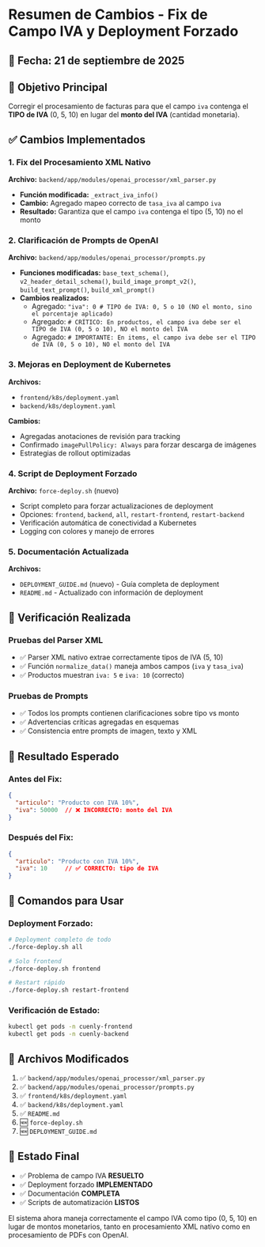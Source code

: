 # Resumen de Cambios - Fix de Campo IVA y Deployment Forzado

## 📅 Fecha: 21 de septiembre de 2025

## 🎯 Objetivo Principal
Corregir el procesamiento de facturas para que el campo `iva` contenga el **TIPO de IVA** (0, 5, 10) en lugar del **monto del IVA** (cantidad monetaria).

## ✅ Cambios Implementados

### 1. **Fix del Procesamiento XML Nativo**
**Archivo:** `backend/app/modules/openai_processor/xml_parser.py`
- **Función modificada:** `_extract_iva_info()`
- **Cambio:** Agregado mapeo correcto de `tasa_iva` al campo `iva`
- **Resultado:** Garantiza que el campo `iva` contenga el tipo (5, 10) no el monto

### 2. **Clarificación de Prompts de OpenAI**
**Archivo:** `backend/app/modules/openai_processor/prompts.py`
- **Funciones modificadas:** `base_text_schema()`, `v2_header_detail_schema()`, `build_image_prompt_v2()`, `build_text_prompt()`, `build_xml_prompt()`
- **Cambios realizados:**
  - Agregado: `"iva": 0 # TIPO de IVA: 0, 5 o 10 (NO el monto, sino el porcentaje aplicado)`
  - Agregado: `# CRÍTICO: En productos, el campo iva debe ser el TIPO de IVA (0, 5 o 10), NO el monto del IVA`
  - Agregado: `# IMPORTANTE: En items, el campo iva debe ser el TIPO de IVA (0, 5 o 10), NO el monto del IVA`

### 3. **Mejoras en Deployment de Kubernetes**
**Archivos:**
- `frontend/k8s/deployment.yaml`
- `backend/k8s/deployment.yaml`

**Cambios:**
- Agregadas anotaciones de revisión para tracking
- Confirmado `imagePullPolicy: Always` para forzar descarga de imágenes
- Estrategias de rollout optimizadas

### 4. **Script de Deployment Forzado**
**Archivo:** `force-deploy.sh` (nuevo)
- Script completo para forzar actualizaciones de deployment
- Opciones: `frontend`, `backend`, `all`, `restart-frontend`, `restart-backend`
- Verificación automática de conectividad a Kubernetes
- Logging con colores y manejo de errores

### 5. **Documentación Actualizada**
**Archivos:**
- `DEPLOYMENT_GUIDE.md` (nuevo) - Guía completa de deployment
- `README.md` - Actualizado con información de deployment

## 🧪 Verificación Realizada

### Pruebas del Parser XML
- ✅ Parser XML nativo extrae correctamente tipos de IVA (5, 10)
- ✅ Función `normalize_data()` maneja ambos campos (`iva` y `tasa_iva`)
- ✅ Productos muestran `iva: 5` e `iva: 10` (correcto)

### Pruebas de Prompts
- ✅ Todos los prompts contienen clarificaciones sobre tipo vs monto
- ✅ Advertencias críticas agregadas en esquemas
- ✅ Consistencia entre prompts de imagen, texto y XML

## 🎯 Resultado Esperado

### Antes del Fix:
```json
{
  "articulo": "Producto con IVA 10%",
  "iva": 50000  // ❌ INCORRECTO: monto del IVA
}
```

### Después del Fix:
```json
{
  "articulo": "Producto con IVA 10%", 
  "iva": 10     // ✅ CORRECTO: tipo de IVA
}
```

## 🚀 Comandos para Usar

### Deployment Forzado:
```bash
# Deployment completo de todo
./force-deploy.sh all

# Solo frontend
./force-deploy.sh frontend

# Restart rápido
./force-deploy.sh restart-frontend
```

### Verificación de Estado:
```bash
kubectl get pods -n cuenly-frontend
kubectl get pods -n cuenly-backend
```

## 📝 Archivos Modificados

1. ✅ `backend/app/modules/openai_processor/xml_parser.py`
2. ✅ `backend/app/modules/openai_processor/prompts.py`
3. ✅ `frontend/k8s/deployment.yaml`
4. ✅ `backend/k8s/deployment.yaml`
5. ✅ `README.md`
6. 🆕 `force-deploy.sh`
7. 🆕 `DEPLOYMENT_GUIDE.md`

## 🎉 Estado Final
- ✅ Problema de campo IVA **RESUELTO**
- ✅ Deployment forzado **IMPLEMENTADO**
- ✅ Documentación **COMPLETA**
- ✅ Scripts de automatización **LISTOS**

El sistema ahora maneja correctamente el campo IVA como tipo (0, 5, 10) en lugar de montos monetarios, tanto en procesamiento XML nativo como en procesamiento de PDFs con OpenAI.